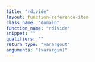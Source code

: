 ```yaml
---
title: "rdivide"
layout: function-reference-item
class_name: "domain"
function_name: "rdivide"
snippet: ""
qualifiers: ""
return_type: "varargout"
arguments: "(varargin)"
---
```


<pre class="help-text"></pre>